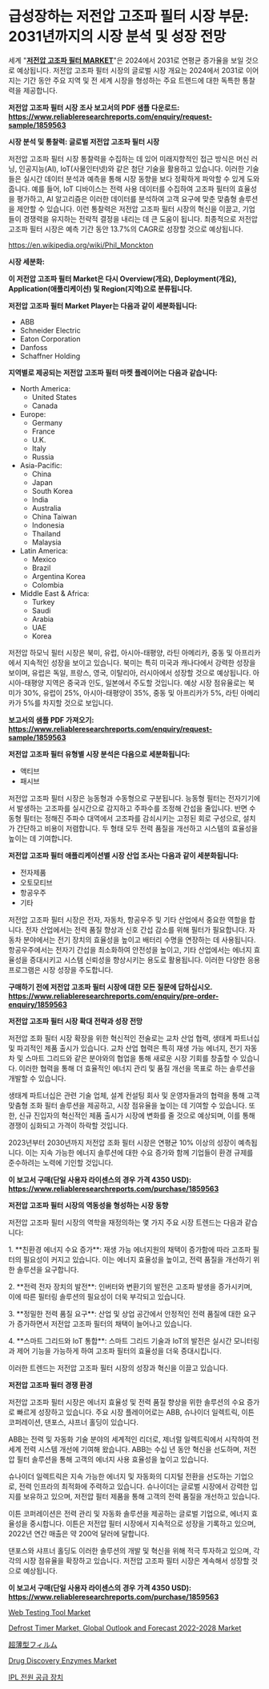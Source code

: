 <p><h1>급성장하는 저전압 고조파 필터 시장 부문: 2031년까지의 시장 분석 및 성장 전망</h1></p><p>세계 "<strong><a href="https://www.reliableresearchreports.com/low-voltage-harmonic-filter-r1859563">저전압 고조파 필터 MARKET</a></strong>"은 2024에서 2031로 연평균 증가율을 보일 것으로 예상됩니다. 저전압 고조파 필터 시장의 글로벌 시장 개요는 2024에서 2031로 이어지는 기간 동안 주요 지역 및 전 세계 시장을 형성하는 주요 트렌드에 대한 독특한 통찰력을 제공합니다.</p>
<p><strong>저전압 고조파 필터 시장 조사 보고서의 PDF 샘플 다운로드: <a href="https://www.reliableresearchreports.com/enquiry/request-sample/1859563">https://www.reliableresearchreports.com/enquiry/request-sample/1859563</a></strong></p>
<p><strong>시장 분석 및 통찰력: 글로벌 저전압 고조파 필터 시장</strong></p>
<p><p>저전압 고조파 필터 시장 통찰력을 수집하는 데 있어 미래지향적인 접근 방식은 머신 러닝, 인공지능(AI), IoT(사물인터넷)와 같은 첨단 기술을 활용하고 있습니다. 이러한 기술들은 실시간 데이터 분석과 예측을 통해 시장 동향을 보다 정확하게 파악할 수 있게 도와줍니다. 예를 들어, IoT 디바이스는 전력 사용 데이터를 수집하여 고조파 필터의 효율성을 평가하고, AI 알고리즘은 이러한 데이터를 분석하여 고객 요구에 맞춘 맞춤형 솔루션을 제안할 수 있습니다. 이런 통찰력은 저전압 고조파 필터 시장의 혁신을 이끌고, 기업들이 경쟁력을 유지하는 전략적 결정을 내리는 데 큰 도움이 됩니다. 최종적으로 저전압 고조파 필터 시장은 예측 기간 동안 13.7%의 CAGR로 성장할 것으로 예상됩니다.</p></p>
<p><a href="%7CAUTHORITHY_DOMAIN_URL%7C">https://en.wikipedia.org/wiki/Phil_Monckton</a></p>
<p><strong>시장 세분화:</strong></p>
<p><strong>이 저전압 고조파 필터 Market은 다시 Overview(개요), Deployment(개요), Application(애플리케이션) 및 Region(지역)으로 분류됩니다.</strong></p>
<p><strong>저전압 고조파 필터 Market Player는 다음과 같이 세분화됩니다:</strong></p>
<p><ul><li>ABB</li><li>Schneider Electric</li><li>Eaton Corporation</li><li>Danfoss</li><li>Schaffner Holding</li></ul></p>
<p><strong>지역별로 제공되는 저전압 고조파 필터 마켓 플레이어는 다음과 같습니다:</strong></p>
<p><ul>
    <li>
        North America:
        <ul>
            <li>United States</li>
            <li>Canada</li>
        </ul>
    </li>
    <li>
        Europe:
        <ul>
            <li>Germany</li>
            <li>France</li>
            <li>U.K.</li>
            <li>Italy</li>
            <li>Russia</li>
        </ul>
    </li>
    <li>
        Asia-Pacific:
        <ul>
            <li>China</li>
            <li>Japan</li>
            <li>South Korea</li>
            <li>India</li>
            <li>Australia</li>
            <li>China Taiwan</li>
            <li>Indonesia</li>
            <li>Thailand</li>
            <li>Malaysia</li>
        </ul>
    </li>
    <li>
        Latin America:
        <ul>
            <li>Mexico</li>
            <li>Brazil</li>
            <li>Argentina Korea</li>
            <li>Colombia</li>
        </ul>
    </li>
    <li>
        Middle East & Africa:
        <ul>
            <li>Turkey</li>
            <li>Saudi</li>
            <li>Arabia</li>
            <li>UAE</li>
            <li>Korea</li>
        </ul>
    </li>
    </ul></p>
<p><p>저전압 하모닉 필터 시장은 북미, 유럽, 아시아-태평양, 라틴 아메리카, 중동 및 아프리카에서 지속적인 성장을 보이고 있습니다. 북미는 특히 미국과 캐나다에서 강력한 성장을 보이며, 유럽은 독일, 프랑스, 영국, 이탈리아, 러시아에서 성장할 것으로 예상됩니다. 아시아-태평양 지역은 중국과 인도, 일본에서 주도할 것입니다. 예상 시장 점유율로는 북미가 30%, 유럽이 25%, 아시아-태평양이 35%, 중동 및 아프리카가 5%, 라틴 아메리카가 5%를 차지할 것으로 보입니다.</p></p>
<p><strong>보고서의 샘플 PDF 가져오기: <a href="https://www.reliableresearchreports.com/enquiry/request-sample/1859563">https://www.reliableresearchreports.com/enquiry/request-sample/1859563</a></strong></p>
<p><strong>저전압 고조파 필터 유형별 시장 분석은 다음으로 세분화됩니다:</strong></p>
<p><ul><li>액티브</li><li>패시브</li></ul></p>
<p><p>저전압 고조파 필터 시장은 능동형과 수동형으로 구분됩니다. 능동형 필터는 전자기기에서 발생하는 고조파를 실시간으로 감지하고 주파수를 조정해 간섭을 줄입니다. 반면 수동형 필터는 정해진 주파수 대역에서 고조파를 감쇠시키는 고정된 회로 구성으로, 설치가 간단하고 비용이 저렴합니다. 두 형태 모두 전력 품질을 개선하고 시스템의 효율성을 높이는 데 기여합니다.</p></p>
<p><strong>저전압 고조파 필터 애플리케이션별 시장 산업 조사는 다음과 같이 세분화됩니다:</strong></p>
<p><ul><li>전자제품</li><li>오토모티브</li><li>항공우주</li><li>기타</li></ul></p>
<p><p>저전압 고조파 필터 시장은 전자, 자동차, 항공우주 및 기타 산업에서 중요한 역할을 합니다. 전자 산업에서는 전력 품질 향상과 신호 간섭 감소를 위해 필터가 필요합니다. 자동차 분야에서는 전기 장치의 효율성을 높이고 배터리 수명을 연장하는 데 사용됩니다. 항공우주에서는 전자기 간섭을 최소화하여 안전성을 높이고, 기타 산업에서는 에너지 효율성을 증대시키고 시스템 신뢰성을 향상시키는 용도로 활용됩니다. 이러한 다양한 응용 프로그램은 시장 성장을 주도합니다.</p></p>
<p><strong>구매하기 전에 저전압 고조파 필터 시장에 대한 모든 질문에 답하십시오. <a href="https://www.reliableresearchreports.com/enquiry/pre-order-enquiry/1859563">https://www.reliableresearchreports.com/enquiry/pre-order-enquiry/1859563</a></strong></p>
<p><strong>저전압 고조파 필터 시장 확대 전략과 성장 전망</strong></p>
<p><p>저전압 조화 필터 시장 확장을 위한 혁신적인 전술로는 교차 산업 협력, 생태계 파트너십 및 파괴적인 제품 출시가 있습니다. 교차 산업 협력은 특히 재생 가능 에너지, 전기 자동차 및 스마트 그리드와 같은 분야와의 협업을 통해 새로운 시장 기회를 창출할 수 있습니다. 이러한 협력을 통해 더 효율적인 에너지 관리 및 품질 개선을 목표로 하는 솔루션을 개발할 수 있습니다.</p><p>생태계 파트너십은 관련 기술 업체, 설계 컨설팅 회사 및 운영자들과의 협력을 통해 고객 맞춤형 조화 필터 솔루션을 제공하고, 시장 점유율을 높이는 데 기여할 수 있습니다. 또한, 신규 진입자의 혁신적인 제품 출시가 시장에 변화를 줄 것으로 예상되며, 이를 통해 경쟁이 심화되고 가격이 하락할 것입니다.</p><p>2023년부터 2030년까지 저전압 조화 필터 시장은 연평균 10% 이상의 성장이 예측됩니다. 이는 지속 가능한 에너지 솔루션에 대한 수요 증가와 함께 기업들이 환경 규제를 준수하려는 노력에 기인할 것입니다.</p></p>
<p><strong>이 보고서 구매(단일 사용자 라이센스의 경우 가격 4350 USD): <a href="https://www.reliableresearchreports.com/purchase/1859563">https://www.reliableresearchreports.com/purchase/1859563</a></strong></p>
<p><strong>저전압 고조파 필터 시장의 역동성을 형성하는 시장 동향</strong></p>
<p><p>저전압 고조파 필터 시장의 역학을 재정의하는 몇 가지 주요 시장 트렌드는 다음과 같습니다:</p><p>1. **친환경 에너지 수요 증가**: 재생 가능 에너지원의 채택이 증가함에 따라 고조파 필터의 필요성이 커지고 있습니다. 이는 에너지 효율성을 높이고, 전력 품질을 개선하기 위한 솔루션을 요구합니다.</p><p>2. **전력 전자 장치의 발전**: 인버터와 변환기의 발전은 고조파 발생을 증가시키며, 이에 따른 필터링 솔루션의 필요성이 더욱 부각되고 있습니다.</p><p>3. **정밀한 전력 품질 요구**: 산업 및 상업 공간에서 안정적인 전력 품질에 대한 요구가 증가하면서 저전압 고조파 필터의 채택이 늘어나고 있습니다.</p><p>4. **스마트 그리드와 IoT 통합**: 스마트 그리드 기술과 IoT의 발전은 실시간 모니터링과 제어 기능을 가능하게 하여 고조파 필터의 효율성을 더욱 증대시킵니다. </p><p>이러한 트렌드는 저전압 고조파 필터 시장의 성장과 혁신을 이끌고 있습니다.</p></p>
<p><strong>저전압 고조파 필터 경쟁 환경</strong></p>
<p><p>저전압 고조파 필터 시장은 에너지 효율성 및 전력 품질 향상을 위한 솔루션의 수요 증가로 빠르게 성장하고 있습니다. 주요 시장 플레이어로는 ABB, 슈나이더 일렉트릭, 이튼 코퍼레이션, 댄포스, 샤프너 홀딩이 있습니다.</p><p>ABB는 전력 및 자동화 기술 분야의 세계적인 리더로, 제너럴 일렉트릭에서 시작하여 전 세계 전력 시스템 개선에 기여해 왔습니다. ABB는 수십 년 동안 혁신을 선도하며, 저전압 필터 솔루션을 통해 고객의 에너지 사용 효율성을 높이고 있습니다.</p><p>슈나이더 일렉트릭은 지속 가능한 에너지 및 자동화의 디지털 전환을 선도하는 기업으로, 전력 인프라의 최적화에 주력하고 있습니다. 슈나이더는 글로벌 시장에서 강력한 입지를 보유하고 있으며, 저전압 필터 제품을 통해 고객의 전력 품질을 개선하고 있습니다.</p><p>이튼 코퍼레이션은 전력 관리 및 자동화 솔루션을 제공하는 글로벌 기업으로, 에너지 효율성을 중시합니다. 이튼은 저전압 필터 시장에서 지속적으로 성장을 기록하고 있으며, 2022년 연간 매출은 약 200억 달러에 달합니다.</p><p>댄포스와 샤프너 홀딩도 이러한 솔루션의 개발 및 혁신을 위해 적극 투자하고 있으며, 각각의 시장 점유율을 확장하고 있습니다. 저전압 고조파 필터 시장은 계속해서 성장할 것으로 예상됩니다.</p></p>
<p><strong>이 보고서 구매(단일 사용자 라이센스의 경우 가격 4350 USD): <a href="https://www.reliableresearchreports.com/purchase/1859563">https://www.reliableresearchreports.com/purchase/1859563</a></strong></p>
<p><p><a href="https://www.linkedin.com/pulse/global-web-testing-tool-market-size-share-analysis-sukue?trackingId=nSHkT7vxQhCASi%2FhYFSLtw%3D%3D">Web Testing Tool Market</a></p><p><a href="https://github.com/RichRobinson5/Market-Research-Report-List-6/blob/main/defrost-timer-market-global-outlook-and-forecast-2022-2028-market.md">Defrost Timer Market, Global Outlook and Forecast 2022-2028 Market</a></p><p><a href="https://medium.com/@ridleydamion/%E3%82%A6%E3%83%AB%E3%83%88%E3%83%A9%E8%96%84%E8%86%9C%E5%B8%82%E5%A0%B4%E6%A6%82%E8%A6%81-2024%E5%B9%B4%E3%81%8B%E3%82%892031%E5%B9%B4%E3%81%BE%E3%81%A7%E3%81%AE%E5%9B%BD%E9%9A%9B%E5%B8%82%E5%A0%B4%E5%8B%95%E5%90%91%E3%81%A8%E5%B0%86%E6%9D%A5%E3%81%AE%E8%A6%8B%E9%80%9A%E3%81%97-f8c5c61741aa">超薄型フィルム</a></p><p><a href="https://medium.com/@marcoshoppe2023/global-drug-discovery-enzymes-market-size-and-market-trends-analysis-by-regional-outlook-a9a2f1c8e194">Drug Discovery Enzymes Market</a></p><p><a href="https://medium.com/@czbtzkwc9/2024%EB%85%84%EB%B6%80%ED%84%B0-2031%EB%85%84%EA%B9%8C%EC%A7%80-ipl-%EC%A0%84%EC%9B%90-%EA%B3%B5%EA%B8%89-%EC%8B%9C%EC%9E%A5-%EC%A0%90%EC%9C%A0%EC%9C%A8-%EB%B0%8F-%EA%B2%BD%EC%9F%81-%ED%99%98%EA%B2%BD%EC%97%90-%EB%8C%80%ED%95%9C-%ED%86%B5%EC%B0%B0%EB%A0%A5-d10d8e2c9f47">IPL 전원 공급 장치</a></p></p>